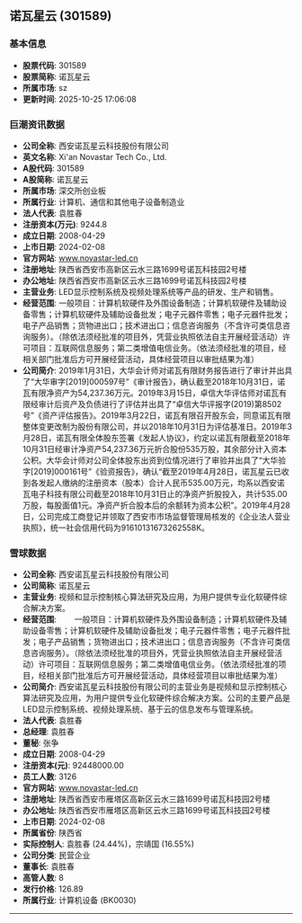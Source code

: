 ## 诺瓦星云 (301589)

### 基本信息

- **股票代码**: 301589
- **股票简称**: 诺瓦星云
- **所属市场**: sz
- **更新时间**: 2025-10-25 17:06:08

### 巨潮资讯数据

- **公司全称**: 西安诺瓦星云科技股份有限公司
- **英文名称**: Xi'an Novastar Tech Co., Ltd.
- **A股代码**: 301589
- **A股简称**: 诺瓦星云
- **所属市场**: 深交所创业板
- **所属行业**: 计算机、通信和其他电子设备制造业
- **法人代表**: 袁胜春
- **注册资本(万元)**: 9244.8
- **成立日期**: 2008-04-29
- **上市日期**: 2024-02-08
- **官方网站**: www.novastar-led.cn
- **注册地址**: 陕西省西安市高新区云水三路1699号诺瓦科技园2号楼
- **办公地址**: 陕西省西安市高新区云水三路1699号诺瓦科技园2号楼
- **主营业务**: LED显示控制系统及视频处理系统等产品的研发、生产和销售。
- **经营范围**: 一般项目：计算机软硬件及外围设备制造；计算机软硬件及辅助设备零售；计算机软硬件及辅助设备批发；电子元器件零售；电子元器件批发；电子产品销售；货物进出口；技术进出口；信息咨询服务（不含许可类信息咨询服务）。（除依法须经批准的项目外，凭营业执照依法自主开展经营活动）许可项目：互联网信息服务；第二类增值电信业务。（依法须经批准的项目，经相关部门批准后方可开展经营活动，具体经营项目以审批结果为准）
- **公司简介**: 2019年1月31日，大华会计师对诺瓦有限财务报告进行了审计并出具了“大华审字[2019]000597号”《审计报告》，确认截至2018年10月31日，诺瓦有限净资产为54,237.36万元。2019年3月15日，卓信大华评估师对诺瓦有限经审计后资产及负债进行了评估并出具了“卓信大华评报字(2019)第8502号”《资产评估报告》。2019年3月22日，诺瓦有限召开股东会，同意诺瓦有限整体变更改制为股份有限公司，并以2018年10月31日为评估基准日。2019年3月28日，诺瓦有限全体股东签署《发起人协议》，约定以诺瓦有限截至2018年10月31日经审计净资产54,237.36万元折合股份535万股，其余部分计入资本公积。大华会计师对公司全体股东出资到位情况进行了审验并出具了“大华验字[2019]000161号”《验资报告》，确认“截至2019年4月28日，诺瓦星云已收到各发起人缴纳的注册资本（股本）合计人民币535.00万元，均系以西安诺瓦电子科技有限公司截至2018年10月31日止的净资产折股投入，共计535.00万股，每股面值1元。净资产折合股本后的余额转为资本公积”。2019年4月28日，公司完成工商登记并领取了西安市市场监督管理局核发的《企业法人营业执照》，统一社会信用代码为91610131673262558K。

### 雪球数据

- **公司全称**: 西安诺瓦星云科技股份有限公司
- **公司简称**: 诺瓦星云
- **主营业务**: 视频和显示控制核心算法研究及应用，为用户提供专业化软硬件综合解决方案。
- **经营范围**: 　　一般项目：计算机软硬件及外围设备制造；计算机软硬件及辅助设备零售；计算机软硬件及辅助设备批发；电子元器件零售；电子元器件批发；电子产品销售；货物进出口；技术进出口；信息咨询服务（不含许可类信息咨询服务）。（除依法须经批准的项目外，凭营业执照依法自主开展经营活动）许可项目：互联网信息服务；第二类增值电信业务。（依法须经批准的项目，经相关部门批准后方可开展经营活动，具体经营项目以审批结果为准）
- **公司简介**: 西安诺瓦星云科技股份有限公司的主营业务是视频和显示控制核心算法研究及应用，为用户提供专业化软硬件综合解决方案。公司的主要产品是LED显示控制系统、视频处理系统、基于云的信息发布与管理系统。
- **法人代表**: 袁胜春
- **总经理**: 袁胜春
- **董秘**: 张争
- **成立日期**: 2008-04-29
- **注册资本(元)**: 92448000.00
- **员工人数**: 3126
- **官方网站**: www.novastar-led.cn
- **注册地址**: 陕西省西安市雁塔区高新区云水三路1699号诺瓦科技园2号楼
- **办公地址**: 陕西省西安市雁塔区高新区云水三路1699号诺瓦科技园2号楼
- **上市日期**: 2024-02-08
- **所属省份**: 陕西省
- **实际控制人**: 袁胜春 (24.44%)，宗靖国 (16.55%)
- **公司分类**: 民营企业
- **董事长**: 袁胜春
- **高管人数**: 8
- **发行价格**: 126.89
- **所属行业**: 计算机设备 (BK0030)

---